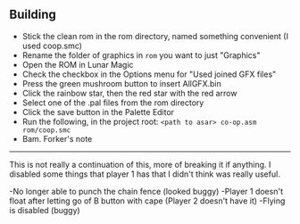 Building
--------
- Stick the clean rom in the rom directory, named something convenient (I used 
coop.smc)
- Rename the folder of graphics in `rom` you want to just "Graphics"
- Open the ROM in Lunar Magic
- Check the checkbox in the Options menu for "Used joined GFX files"
- Press the green mushroom button to insert AllGFX.bin
- Click the rainbow star, then the red star with the red arrow
- Select one of the .pal files from the rom directory
- Click the save button in the Palette Editor
- Run the following, in the project root: `<path to asar> co-op.asm rom/coop.smc`
- Bam.
Forker's note
-------------
This is not really a continuation of this, more of breaking it if anything.
I disabled some things that player 1 has that I didn't think was really useful.

-No longer able to punch the chain fence (looked buggy)
-Player 1 doesn't float after letting go of B button with cape (Player 2 doesn't have it)
-Flying is disabled (buggy)